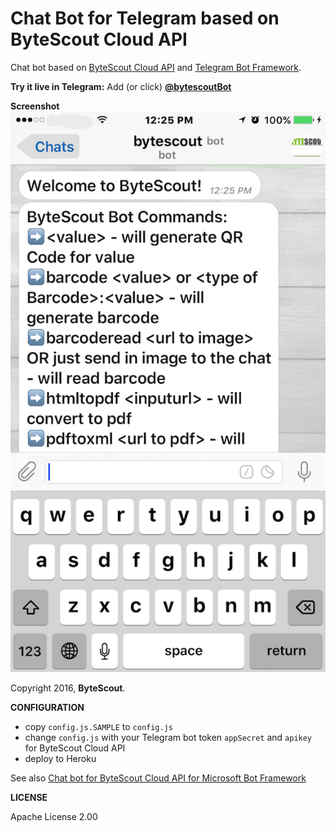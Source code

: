 # Chat Bot for Telegram based on ByteScout Cloud API

Chat bot based on [ByteScout Cloud API](https://bytescout.com/products/developer/cloudapi/index.html) and [Telegram Bot Framework](https://core.telegram.org/bots/samples). 

**Try it live in Telegram:** Add (or click) **[@bytescoutBot](https://telegram.me/bytescoutbot)**

**Screenshot**
![Screenshot of Bytescout Bot in Telegram](https://github.com/bytescout/Cloud-API-Chat-Bot-For-Telegram/blob/master/bytescoutbot-telegram-screenshot-iphone.png)

Copyright 2016, **ByteScout**. 


**CONFIGURATION**

- copy `config.js.SAMPLE` to `config.js`
- change `config.js` with your Telegram bot token `appSecret` and `apikey` for ByteScout Cloud API
- deploy to Heroku

See also [Chat bot for ByteScout Cloud API for Microsoft Bot Framework](https://github.com/bytescout/Cloud-API-Chat-Bot-For-Microsoft-Framework)

**LICENSE** 

Apache License 2.00
